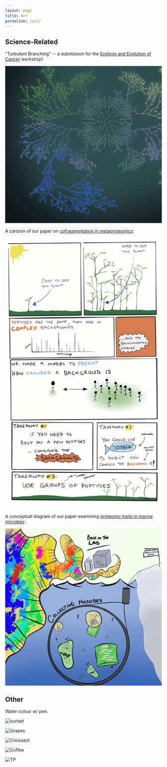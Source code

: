 ```yaml
---
layout: page
title: Art
permalink: /art/
---
```


## Science-Related

"Turbulent Branching" -- a submission for the [Ecology and Evolution of Cancer](http://www.fields.utoronto.ca/activities/24-25/oncology-evolution) workshop!

![branching](/images/turbulent-branching.png)

A cartoon of our paper on [cofragmentation in metaproteomics](https://pubs.acs.org/doi/abs/10.1021/acs.jproteome.9b00144):

![Cofragmentation](/images/cobia-sci-comic.png)

A conceptual diagram of our paper examining [proteomic traits in marine microbes](https://www.nature.com/articles/s41396-021-01084-9):

![Metaproteomic_hippie](/images/meta_hippie.jpg)

## Other

Water colour w/ pen.

![sunset](/images/IMG_6260.png)

![Grapes](/images/grapes.png)

![Croissant](/images/croissant.png)

![Coffee](/images/coffee.png)

![TP](/images/tp.png)
